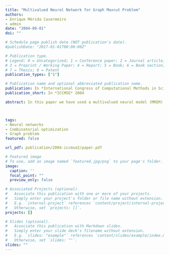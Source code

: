 ```yaml
---
title: "Multivalued Neural Network for Graph Maxcut Problem"
authors:
- Enrique Mérida Casermeiro
- admin
date: "2004-09-01"
doi: ""

# Schedule page publish date (NOT publication's date).
#publishDate: "2017-01-01T00:00:00Z"

# Publication type.
# Legend: 0 = Uncategorized; 1 = Conference paper; 2 = Journal article;
# 3 = Preprint / Working Paper; 4 = Report; 5 = Book; 6 = Book section;
# 7 = Thesis; 8 = Patent
publication_types: ["1"]

# Publication name and optional abbreviated publication name.
publication: In *International Congress of Computational Methods in Science and Engineering* 2004
publication_short: In *ICCMSE* 2004

abstract: In this paper we have used a multivalued neural model (MREM) in order to solve the maximum cut problem. A new technique, based in the problem, that allows to escape of certain bad local minima has been incorporated in order to improve the goodness of the obtained solutions. Finally, we have made some comparisons with other neural formulations for that problem obtaining better solutions in a reasonable time.



tags:
- Neural networks
- Combinatorial optimization
- Graph problem
featured: false

url_pdf: publication/2004-iccmse2/paper.pdf

# Featured image
# To use, add an image named `featured.jpg/png` to your page's folder. 
image:
  caption: ''
  focal_point: ""
  preview_only: false

# Associated Projects (optional).
#   Associate this publication with one or more of your projects.
#   Simply enter your project's folder or file name without extension.
#   E.g. `internal-project` references `content/project/internal-project/index.md`.
#   Otherwise, set `projects: []`.
projects: []

# Slides (optional).
#   Associate this publication with Markdown slides.
#   Simply enter your slide deck's filename without extension.
#   E.g. `slides: "example"` references `content/slides/example/index.md`.
#   Otherwise, set `slides: ""`.
slides: ""
---
```

